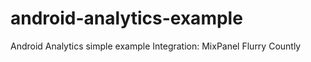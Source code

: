 android-analytics-example
========================

Android Analytics simple example
Integration:
MixPanel
Flurry
Countly